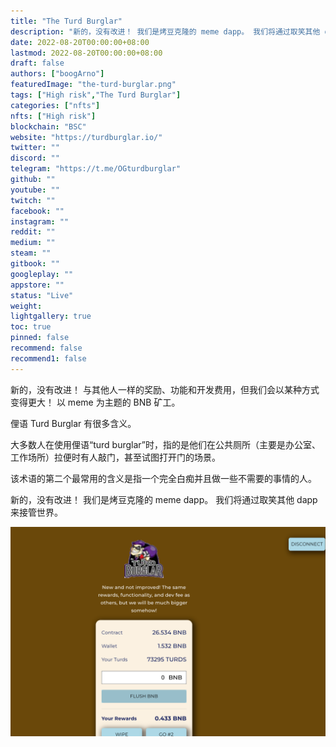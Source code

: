 ```yaml
---
title: "The Turd Burglar"
description: "新的，没有改进！ 我们是烤豆克隆的 meme dapp。 我们将通过取笑其他 dapp 来接管世界。"
date: 2022-08-20T00:00:00+08:00
lastmod: 2022-08-20T00:00:00+08:00
draft: false
authors: ["boogArno"]
featuredImage: "the-turd-burglar.png"
tags: ["High risk","The Turd Burglar"]
categories: ["nfts"]
nfts: ["High risk"]
blockchain: "BSC"
website: "https://turdburglar.io/"
twitter: ""
discord: ""
telegram: "https://t.me/OGturdburglar"
github: ""
youtube: ""
twitch: ""
facebook: ""
instagram: ""
reddit: ""
medium: ""
steam: ""
gitbook: ""
googleplay: ""
appstore: ""
status: "Live"
weight: 
lightgallery: true
toc: true
pinned: false
recommend: false
recommend1: false
---
```

新的，没有改进！ 与其他人一样的奖励、功能和开发费用，但我们会以某种方式变得更大！ 以 meme 为主题的 BNB 矿工。

俚语 Turd Burglar 有很多含义。

大多数人在使用俚语“turd burglar”时，指的是他们在公共厕所（主要是办公室、工作场所）拉便时有人敲门，甚至试图打开门的场景。

该术语的第二个最常用的含义是指一个完全白痴并且做一些不需要的事情的人。

新的，没有改进！ 我们是烤豆克隆的 meme dapp。 我们将通过取笑其他 dapp 来接管世界。

![theturdburglar-dapp-high-risk-bsc-image1_91df0cc6c7a58c43f6f020bca3c5ec19](theturdburglar-dapp-high-risk-bsc-image1_91df0cc6c7a58c43f6f020bca3c5ec19.png)